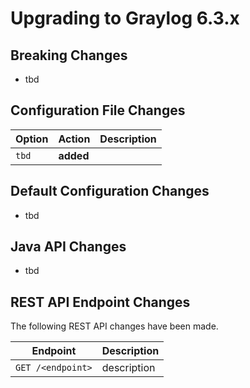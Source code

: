 Upgrading to Graylog 6.3.x
==========================

## Breaking Changes

- tbd

## Configuration File Changes

| Option        | Action     | Description                                    |
|---------------|------------|------------------------------------------------|
| `tbd`         | **added**  |                                                |

## Default Configuration Changes

- tbd

## Java API Changes

- tbd

## REST API Endpoint Changes

The following REST API changes have been made.

| Endpoint                                                              | Description                                                                             |
|-----------------------------------------------------------------------|-----------------------------------------------------------------------------------------|
| `GET /<endpoint>`                                                     | description                                                                             |
